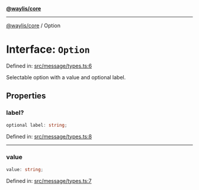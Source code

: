 [**@waylis/core**](../index.md)

***

[@waylis/core](../index.md) / Option

# Interface: `Option`

Defined in: [src/message/types.ts:6](https://github.com/waylis/core/blob/cf814abeb0d255c46b018529492ef3597811d428/src/message/types.ts#L6)

Selectable option with a value and optional label.

## Properties

### label?

```ts
optional label: string;
```

Defined in: [src/message/types.ts:8](https://github.com/waylis/core/blob/cf814abeb0d255c46b018529492ef3597811d428/src/message/types.ts#L8)

***

### value

```ts
value: string;
```

Defined in: [src/message/types.ts:7](https://github.com/waylis/core/blob/cf814abeb0d255c46b018529492ef3597811d428/src/message/types.ts#L7)
